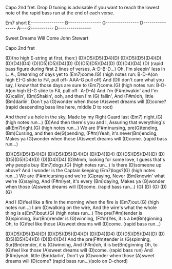 Capo 2nd fret.
Drop D tuning is advisable if you want to reach the lowest note
of the rapid bass run at the end of each verse.


Em7 short
E----------------
B----------------
G----------------
D----------------
A----2-----------
D----------------


Sweet Dreams Will Come     John Stewart 

Capo 2nd fret

(D)(no high E-string at first, then:)
(D)(D5)(D5)(D4)(D)  (D)(D5)(D5)(D4)(D) (D)(D4)(D4)
(D)(D5)(D5)(D4)(D)  (D)(D5)(D5)(D4)(D) (D)(D4)(D4)
(D) (rapid bass figure during first 2 lines of verses, A-D-B-D…)
Oh, I'm sleepin' less in L. A.,
Dreaming of days yet to (Em7)come.(G)
(high notes run: B-D-A(on high E)-G slide to F#, pull off-
AAA-G pull off)
And (D)I don't care what you say,
I know that those days are sure to (Em7)come.(G)
(high notes run: B-D-A(on high E)-G slide to F#, pull off-
A-D-A)
And I'm (F#m)wakin' and I'm (G)callin',
(Bm)Shakin', ooh, and then I'm (G) fallin',
And (F#m)oh, little (Bm)darlin',
Don´t ya (G)wonder when those (A)sweet dreams will (D)come?
(rapid descending bass line here, middle D to root)

And there's a hole in the sky,
Made by my Right Guard last (Em7) night.(G)
(high notes run…)
(D)And then there's you and I,
Assuring that everything´s all(Em7)right.(G)
(high notes run…)
We are (F#m)nursing, pre(G)tending,
(Bm)Cursing, and then de(G)pending,
(F#m)Yeah, it's never(Bm)ending,
Makes ya (G)wonder when those (A)sweet dreams will (D)come.
(rapid bass run…)

(D)(D5)(D5)(D4)(D)  (D)(D5)(D5)(D4)(D) (D)(D4)(D4)
(D)(D5)(D5)(D4)(D)  (D)(D5)(D5)(D4)(D) (D)(D4)(D4)
(D)Mmm, looking for some love,
I guess that's why people buy (Em7)dogs.(G)
(high notes run…)
Is there (D)someone up above?
And I wonder is the Captain keeping (Em7)logs?(G)
(high notes run…)
We are (F#m)cursing and we´re (G)praying,
Never (Bm)knowin' what we're (G)saying,
And (F#m)yet, it's every (Bm)daying,
Makes ya (G)wonder when those (A)sweet dreams will (D)come.
(rapid bass run…)  (G)  (D)  (G)  (D)  (G)

And I (D)feel like a fire
In the morning when the fire is (Em7)out.(G)
(high notes run…)
I am (D)walking on the wire,
And the wire's what the whole thing is a(Em7)bout.(G)
(high notes run…)
The pre(F#m)tender is (G)spinning,
Sur(Bm)render is (G)winning,
(F#m)Yes, it is a be(Bm)ginning
Oh, to (G)feel like those (A)sweet dreams will (D)come.
(rapid bass run…)

(D)(D5)(D5)(D4)(D)  (D)(D5)(D5)(D4)(D) (D)(D4)(D4)
(D)(D5)(D5)(D4)(D)  (D)(D5)(D5)(D4)(D) (D)(D4)(D4)
And the pre(F#m)tender is (G)spinning,
Sur(Bm)render, it is (G)winning,
And (F#m)oh, it is be(Bm)ginning
Oh, to (G)feel like those (A)sweet dreams will (D)come.
(rapid bass run)
And (F#m)yeah, little (Bm)darlin',
Don't ya (G)wonder when those (A)sweet dreams will (D)come?
(rapid bass run…)(solo on D-chord)
